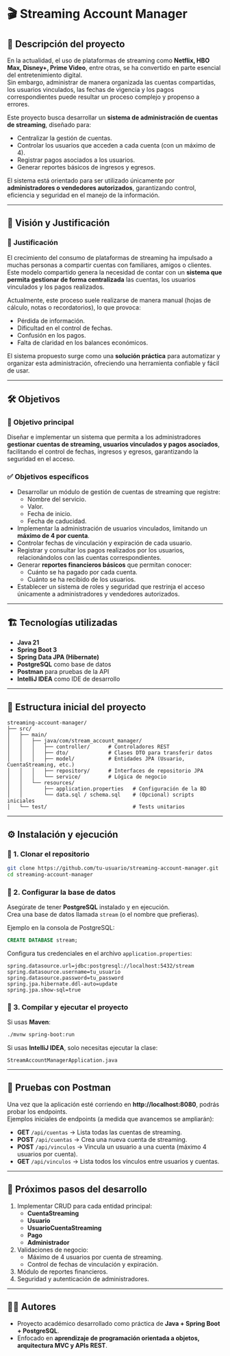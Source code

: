 # 🎬 Streaming Account Manager

## 📌 Descripción del proyecto
En la actualidad, el uso de plataformas de streaming como **Netflix, HBO Max, Disney+, Prime Video**, entre otras, se ha convertido en parte esencial del entretenimiento digital.  
Sin embargo, administrar de manera organizada las cuentas compartidas, los usuarios vinculados, las fechas de vigencia y los pagos correspondientes puede resultar un proceso complejo y propenso a errores.

Este proyecto busca desarrollar un **sistema de administración de cuentas de streaming**, diseñado para:

- Centralizar la gestión de cuentas.
- Controlar los usuarios que acceden a cada cuenta (con un máximo de 4).
- Registrar pagos asociados a los usuarios.
- Generar reportes básicos de ingresos y egresos.

El sistema está orientado para ser utilizado únicamente por **administradores o vendedores autorizados**, garantizando control, eficiencia y seguridad en el manejo de la información.

---

## 🎯 Visión y Justificación

### 🔹 Justificación
El crecimiento del consumo de plataformas de streaming ha impulsado a muchas personas a compartir cuentas con familiares, amigos o clientes.  
Este modelo compartido genera la necesidad de contar con un **sistema que permita gestionar de forma centralizada** las cuentas, los usuarios vinculados y los pagos realizados.

Actualmente, este proceso suele realizarse de manera manual (hojas de cálculo, notas o recordatorios), lo que provoca:

- Pérdida de información.
- Dificultad en el control de fechas.
- Confusión en los pagos.
- Falta de claridad en los balances económicos.

El sistema propuesto surge como una **solución práctica** para automatizar y organizar esta administración, ofreciendo una herramienta confiable y fácil de usar.

---

## 🛠️ Objetivos

### 🎯 Objetivo principal
Diseñar e implementar un sistema que permita a los administradores **gestionar cuentas de streaming, usuarios vinculados y pagos asociados**, facilitando el control de fechas, ingresos y egresos, garantizando la seguridad en el acceso.

### ✅ Objetivos específicos
- Desarrollar un módulo de gestión de cuentas de streaming que registre:
    - Nombre del servicio.
    - Valor.
    - Fecha de inicio.
    - Fecha de caducidad.
- Implementar la administración de usuarios vinculados, limitando un **máximo de 4 por cuenta**.
- Controlar fechas de vinculación y expiración de cada usuario.
- Registrar y consultar los pagos realizados por los usuarios, relacionándolos con las cuentas correspondientes.
- Generar **reportes financieros básicos** que permitan conocer:
    - Cuánto se ha pagado por cada cuenta.
    - Cuánto se ha recibido de los usuarios.
- Establecer un sistema de roles y seguridad que restrinja el acceso únicamente a administradores y vendedores autorizados.

---

## 🏗️ Tecnologías utilizadas
- **Java 21**
- **Spring Boot 3**
- **Spring Data JPA (Hibernate)**
- **PostgreSQL** como base de datos
- **Postman** para pruebas de la API
- **IntelliJ IDEA** como IDE de desarrollo

---

## 📂 Estructura inicial del proyecto
```
streaming-account-manager/
├── src/
│   ├── main/
│   │   ├── java/com/stream_account_manager/
│   │   │   ├── controller/      # Controladores REST
│   │   │   ├── dto/             # Clases DTO para transferir datos
│   │   │   ├── model/           # Entidades JPA (Usuario, CuentaStreaming, etc.)
│   │   │   ├── repository/      # Interfaces de repositorio JPA
│   │   │   └── service/         # Lógica de negocio
│   │   └── resources/
│   │       ├── application.properties   # Configuración de la BD
│   │       └── data.sql / schema.sql    # (Opcional) scripts iniciales
│   └── test/                            # Tests unitarios
```

---

## ⚙️ Instalación y ejecución

### 🔹 1. Clonar el repositorio
```bash
git clone https://github.com/tu-usuario/streaming-account-manager.git
cd streaming-account-manager
```

### 🔹 2. Configurar la base de datos
Asegúrate de tener **PostgreSQL** instalado y en ejecución.  
Crea una base de datos llamada `stream` (o el nombre que prefieras).

Ejemplo en la consola de PostgreSQL:
```sql
CREATE DATABASE stream;
```

Configura tus credenciales en el archivo `application.properties`:
```properties
spring.datasource.url=jdbc:postgresql://localhost:5432/stream
spring.datasource.username=tu_usuario
spring.datasource.password=tu_password
spring.jpa.hibernate.ddl-auto=update
spring.jpa.show-sql=true
```

### 🔹 3. Compilar y ejecutar el proyecto
Si usas **Maven**:
```bash
./mvnw spring-boot:run
```

Si usas **IntelliJ IDEA**, solo necesitas ejecutar la clase:
```
StreamAccountManagerApplication.java
```

---

## 🧪 Pruebas con Postman

Una vez que la aplicación esté corriendo en **http://localhost:8080**, podrás probar los endpoints.  
Ejemplos iniciales de endpoints (a medida que avancemos se ampliarán):

- **GET** `/api/cuentas` → Lista todas las cuentas de streaming.
- **POST** `/api/cuentas` → Crea una nueva cuenta de streaming.
- **POST** `/api/vinculos` → Vincula un usuario a una cuenta (máximo 4 usuarios por cuenta).
- **GET** `/api/vinculos` → Lista todos los vínculos entre usuarios y cuentas.

---

## 🚀 Próximos pasos del desarrollo
1. Implementar CRUD para cada entidad principal:
    - **CuentaStreaming**
    - **Usuario**
    - **UsuarioCuentaStreaming**
    - **Pago**
    - **Administrador**
2. Validaciones de negocio:
    - Máximo de 4 usuarios por cuenta de streaming.
    - Control de fechas de vinculación y expiración.
3. Módulo de reportes financieros.
4. Seguridad y autenticación de administradores.

---

## 👨‍💻 Autores
- Proyecto académico desarrollado como práctica de **Java + Spring Boot + PostgreSQL**.
- Enfocado en **aprendizaje de programación orientada a objetos, arquitectura MVC y APIs REST**.

